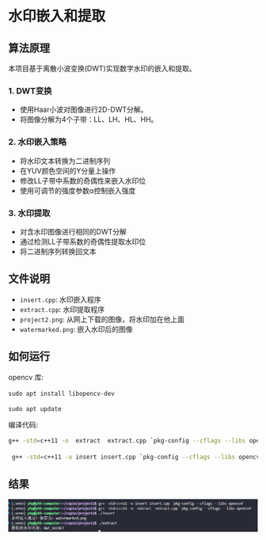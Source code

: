 # 水印嵌入和提取
## 算法原理

本项目基于离散小波变换(DWT)实现数字水印的嵌入和提取。

### 1. DWT变换
- 使用Haar小波对图像进行2D-DWT分解。
- 将图像分解为4个子带：LL、LH、HL、HH。

### 2. 水印嵌入策略
- 将水印文本转换为二进制序列
- 在YUV颜色空间的Y分量上操作
- 修改LL子带中系数的奇偶性来嵌入水印位
- 使用可调节的强度参数α控制嵌入强度

### 3. 水印提取
- 对含水印图像进行相同的DWT分解
- 通过检测LL子带系数的奇偶性提取水印位
- 将二进制序列转换回文本

## 文件说明

- `insert.cpp`: 水印嵌入程序
- `extract.cpp`: 水印提取程序
- `project2.png`: 从网上下载的图像，将水印加在他上面
- `watermarked.png`: 嵌入水印后的图像

## 如何运行
opencv 库:

`sudo apt install libopencv-dev `

`sudo apt update`

编译代码:

```bash
g++ -std=c++11 -o  extract  extract.cpp `pkg-config --cflags --libs opencv4`

 g++ -std=c++11 -o insert insert.cpp `pkg-config --cflags --libs opencv4`
```
## 结果
![水印](./res.png)